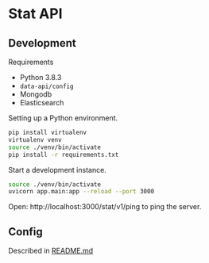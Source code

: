 # Stat API 

## Development

Requirements

- Python 3.8.3
- `data-api/config`
- Mongodb
- Elasticsearch 

Setting up a Python environment.

```bash
pip install virtualenv
virtualenv venv
source ./venv/bin/activate
pip install -r requirements.txt
```

Start a development instance.

```bash
source ./venv/bin/activate
uvicorn app.main:app --reload --port 3000
```

Open: http://localhost:3000/stat/v1/ping to ping the server.


## Config

Described in [README.md]( ../data-api/README.md)